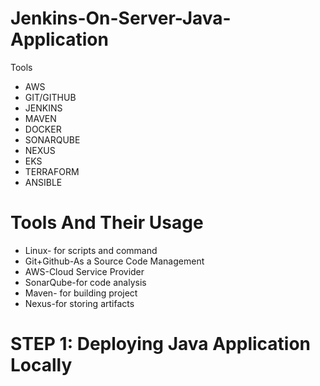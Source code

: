 # Jenkins-On-Server-Java-Application

Tools
- AWS
- GIT/GITHUB
- JENKINS
- MAVEN
- DOCKER
- SONARQUBE
- NEXUS
- EKS
- TERRAFORM
- ANSIBLE

# Tools And Their Usage

- Linux- for scripts and command
- Git+Github-As a Source Code Management
- AWS-Cloud Service Provider
- SonarQube-for code analysis
- Maven- for building project
- Nexus-for storing artifacts

# STEP 1: Deploying Java Application Locally
